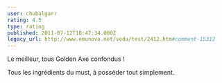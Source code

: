 ```yaml
---
user: chubalgarr
rating: 4.5
type: rating
published: 2011-07-12T18:47:34.000Z
legacy_url: http://www.emunova.net/veda/test/2412.htm#comment-15312
---
```

Le meilleur, tous Golden Axe confondus !

Tous les ingrédients du must, à posséder tout simplement.